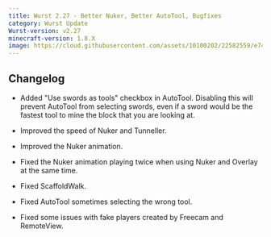 ```yaml
---
title: Wurst 2.27 - Better Nuker, Better AutoTool, Bugfixes
category: Wurst Update
Wurst-version: v2.27
minecraft-version: 1.8.X
image: https://cloud.githubusercontent.com/assets/10100202/22582559/e743da68-e9e7-11e6-8951-0209745b62f5.jpg
---
```

## Changelog

- Added "Use swords as tools" checkbox in AutoTool. Disabling this will prevent AutoTool from selecting swords, even if a sword would be the fastest tool to mine the block that you are looking at.

- Improved the speed of Nuker and Tunneller.

- Improved the Nuker animation.

- Fixed the Nuker animation playing twice when using Nuker and Overlay at the same time.

- Fixed ScaffoldWalk.

- Fixed AutoTool sometimes selecting the wrong tool.

- Fixed some issues with fake players created by Freecam and RemoteView.

